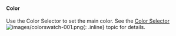 #### Color
Use the Color Selector to set the main color.  See the [Color Selector](select-color.html) ![images/colorswatch-001.png](images/colorswatch-001.png){: .inline} topic for details.
